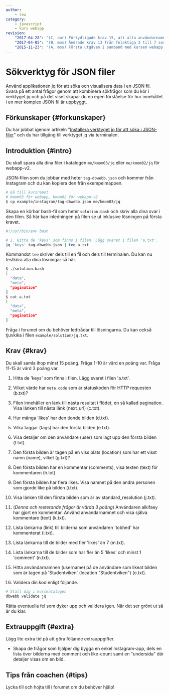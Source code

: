 ```yaml
---
author:
    - lew
category:
    - javascript
    - kurs webapp
revision:
    "2017-04-28": "(C, aar) Förtydligade krav 15, att alla användarnamn ska hittas och inte bara det första."
    "2017-04-05": "(B, mos) Ändrade krav 13 från felaktiga 3 till 7 som facit visar."
    "2015-11-23": "(A, mos) Första utgåvan i samband med kursen webapp."
...
```

Sökverktyg för JSON filer
==================================

Använd applikationen jq för att söka och visualisera data i en JSON fil. Svara på ett antal frågor genom att kombinera sökfrågor som du kör i verktyget jq och på det viset skapar du en egen förståelse för hur innehållet i en mer komplex JSON fil är uppbyggt.

<!--more-->



Förkunskaper {#forkunskaper}
-----------------------

Du har jobbat igenom artikeln "[Installera verktyget jq för att söka i JSON-filer](kunskap/installera-verktyget-jq-for-att-soka-i-json-filer)" och du har tillgång till verktyget jq via terminalen.



Introduktion {#intro}
-----------------------

Du skall spara alla dina filer i katalogen `me/kmom03/jq` eller `me/kmom02/jq` för webapp-v2.

JSON-filen som du jobbar med heter `tag-dbwebb.json` och kommer från Instagram och du kan kopiera den från exempelmappen.

```bash
# Gå till kursrepot
# kmom03 för webapp, kmom02 för webapp-v2
$ cp example/instagram/tag-dbwebb.json me/kmom03/jq
```

Skapa en körbar bash-fil som heter `solution.bash` och skriv alla dina svar i den filen. Så här kan inledningen på filen se ut inklusive lösningen på första kravet.

```bash
#!/usr/bin/env bash

# 1. Hitta de 'keys' som finns i filen. Lägg svaret i filen 'a.txt'.
jq 'keys' tag-dbwebb.json | tee a.txt

```

Kommandot `tee` skriver dels till en fil och dels till terminalen. Du kan nu testköra alla dina lösningar så här.

```bash
$ ./solution.bash
[                                                            
  "data",                                                    
  "meta",                                                    
  "pagination"                                               
]                                                            
$ cat a.txt       
[                                                            
  "data",                                                    
  "meta",                                                    
  "pagination"                                               
]                                                            
```

Fråga i forumet om du behöver ledtrådar till lösningarna. Du kan också tjuvkika i filen `example/solution/jq.txt`.



Krav {#krav}
-----------------------

Du skall samla ihop minst 15 poäng. Fråga 1-10 är värd en poäng var. Fråga 11-15 är värd 3 poäng var.

1. Hitta de 'keys' som finns i filen. Lägg svaret i filen 'a.txt'.

2. Vilket värde har `meta.code` som är statuskoden för HTTP requesten (b.txt)?

3. Filen innehåller en länk till nästa resultat i flödet, en så kallad pagination. Visa länken till nästa länk (next_url) (c.txt).

4. Hur många 'likes' har den tionde bilden (d.txt).

5. Vilka taggar (tags) har den första bilden (e.txt).

6. Visa detaljer om den användare (user) som lagt upp den första bilden (f.txt).

7. Den första bilden är tagen på en viss plats (location) som har ett visst namn (name), vilket (g.txt)?

8. Den första bilden har en kommentar (comments), visa texten (text) för kommentaren (h.txt).

9. Den första bilden har flera likes. Visa namnet på den andra personen som gjorde like på bilden (i.txt).

10. Visa länken till den första bilden som är av standard_resolution (j.txt).

11. (*Denna och resterande frågor är värda 3 poäng*) Användaren alkifaey har gjort en kommentar. Använd användarnamnet och visa själva kommentare (text) (k.txt).

12. Lista länkarna (link) till bilderna som användaren 'tobhed' har kommenterat (l.txt).

13. Lista länkarna till de bilder med fler 'likes' än 7 (m.txt).

14. Lista länkarna till de bilder som har fler än 5 'likes' och minst 1 'comment' (n.txt).

15. Hitta användarnamnen (username) på de användare som likeat bilden som är tagen på 'Studentviken' (location "Studentviken") (o.txt).

11. Validera din kod enligt följande.

```bash
# Ställ dig i kurskatalogen
dbwebb validate jq
```

Rätta eventuella fel som dyker upp och validera igen. När det ser grönt ut så är du klar.



Extrauppgift {#extra}
-----------------------

Lägg lite extra tid på att göra följande extrauppgifter.

* Skapa de frågor som hjälper dig bygga en enkel Instagram-app, dels en lista över bilderna med comment och like-count samt en "undersida" där detaljer visas om en bild.



Tips från coachen {#tips}
-----------------------

Lycka till och hojta till i forumet om du behöver hjälp!
